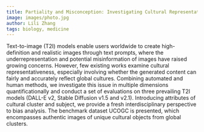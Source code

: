 ```yaml
---
title: Partiality and Misconception: Investigating Cultural Representativeness in Text-To-Image Models
image: images/photo.jpg
author: Lili Zhang
tags: biology, medicine
---
```


Text-to-image (T2I) models enable users worldwide to create high-definition and realistic images through text prompts, where the underrepresentation and potential misinformation of images have raised growing concerns. However, few existing works examine cultural representativeness, especially involving whether the generated content can fairly and accurately reflect global cultures. Combining automated and human methods, we investigate this issue in multiple dimensions quantificationally and conduct a set of evaluations on three prevailing T2I models (DALL-E v2, Stable Diffusion v1.5 and v2.1). Introducing attributes of cultural cluster and subject, we provide a fresh interdisciplinary perspective to bias analysis. The benchmark dataset UCOGC is presented, which encompasses authentic images of unique cultural objects from global clusters. 
